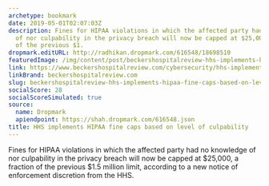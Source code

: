 ```yaml
---
archetype: bookmark
date: 2019-05-01T02:07:03Z
description: Fines for HIPAA violations in which the affected party had no knowledge
  of nor culpability in the privacy breach will now be capped at $25,000, a fraction
  of the previous $1.
dropmark.editURL: http://radhikan.dropmark.com/616548/18698510
featuredImage: /img/content/post/beckershospitalreview-hhs-implements-hipaa-fine-caps-based-on-level-of-culpability.jpg
link: https://www.beckershospitalreview.com/cybersecurity/hhs-implements-hipaa-fine-caps-based-on-level-of-culpability.html
linkBrand: beckershospitalreview.com
slug: beckershospitalreview-hhs-implements-hipaa-fine-caps-based-on-level-of-culpability
socialScore: 28
socialScoreSimulated: true
source:
  name: Dropmark
  apiendpoint: https://shah.dropmark.com/616548.json
title: HHS implements HIPAA fine caps based on level of culpability
---
```

Fines for HIPAA violations in which the affected party had no knowledge of nor culpability in the privacy breach will now be capped at $25,000, a fraction of the previous $1.5 million limit, according to a new notice of enforcement discretion from the HHS.